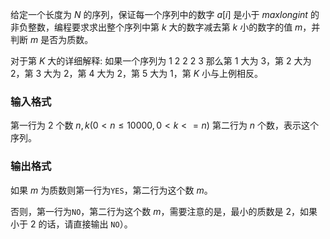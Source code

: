 给定一个长度为 $N$ 的序列，保证每一个序列中的数字 $a[i]$ 是小于 $maxlongint$ 的非负整数，编程要求求出整个序列中第 $k$ 大的数字减去第 $k$ 小的数字的值 $m$，并判断 $m$ 是否为质数。

对于第 $K$ 大的详细解释:
如果一个序列为 $1\: 2\: 2\: 2\: 3$
那么第 $1$ 大为 $3$，第 $2$ 大为 $2$，第 $3$ 大为 $2$，第 $4$ 大为 $2$，第 $5$ 大为 $1$，第 $K$ 小与上例相反。

### 输入格式

第一行为 $2$ 个数 $n,k(0 < n \leq 10000,0< k< =n)$ 第二行为 $n$ 个数，表示这个序列。

### 输出格式 

如果 $m$ 为质数则第一行为`YES`，第二行为这个数 $m$。 

否则，第一行为`NO`，第二行为这个数 $m$，需要注意的是，最小的质数是 $2$，如果小于 $2$ 的话，请直接输出 `NO`）。
